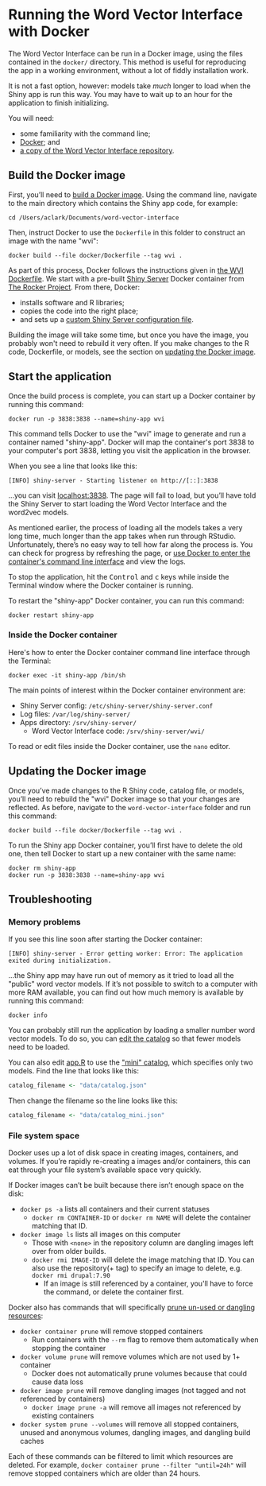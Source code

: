 # Running the Word Vector Interface with Docker

The Word Vector Interface can be run in a Docker image, using the files contained in the `docker/` directory. This method is useful for reproducing the app in a working environment, without a lot of fiddly installation work.

It is not a fast option, however: models take *much* longer to load when the Shiny app is run this way. You may have to wait up to an hour for the application to finish initializing.

You will need:

* some familiarity with the command line;
* [Docker](https://docs.docker.com/get-docker/); and
* [a copy of the Word Vector Interface repository](https://github.com/NEU-DSG/word-vector-interface/releases).


## Build the Docker image

First, you’ll need to [build a Docker image](https://docs.docker.com/engine/reference/builder/). Using the command line, navigate to the main directory which contains the Shiny app code, for example:

```shell
cd /Users/aclark/Documents/word-vector-interface
```

Then, instruct Docker to use the `Dockerfile` in this folder to construct an image with the name "wvi":

```shell
docker build --file docker/Dockerfile --tag wvi .
```

As part of this process, Docker follows the instructions given in [the WVI Dockerfile](./Dockerfile). We start with a pre-built [Shiny Server](https://www.rstudio.com/products/shiny/shiny-server/) Docker container from [The Rocker Project](https://rocker-project.org/). From there, Docker:

* installs software and R libraries;
* copies the code into the right place;
* and sets up a [custom Shiny Server configuration file](./shiny-server.conf).

Building the image will take some time, but once you have the image, you probably won't need to rebuild it very often. If you make changes to the R code, Dockerfile, or models, see the section on [updating the Docker image](#updating-the-docker-image).


## Start the application

Once the build process is complete, you can start up a Docker container by running this command:

```shell
docker run -p 3838:3838 --name=shiny-app wvi
```

This command tells Docker to use the "wvi" image to generate and run a container named "shiny-app". Docker will map the container's port 3838 to your computer's port 3838, letting you visit the application in the browser.

When you see a line that looks like this: 

```
[INFO] shiny-server - Starting listener on http://[::]:3838
```

...you can visit [localhost:3838](http://localhost:3838). The page will fail to load, but you’ll have told the Shiny Server to start loading the Word Vector Interface and the word2vec models.

As mentioned earlier, the process of loading all the models takes a very long time, much longer than the app takes when run through RStudio. Unfortunately, there’s no easy way to tell how far along the process is. You can check for progress by refreshing the page, or [use Docker to enter the container's command line interface](https://docs.docker.com/desktop/use-desktop/container/#integrated-terminal) and view the logs.

To stop the application, hit the <kbd>Control</kbd> and <kbd>c</kbd> keys while inside the Terminal window where the Docker container is running.

To restart the "shiny-app" Docker container, you can run this command:

```shell
docker restart shiny-app
```


### Inside the Docker container

Here's how to enter the Docker container command line interface through the Terminal:

```shell
docker exec -it shiny-app /bin/sh
```

The main points of interest within the Docker container environment are:

* Shiny Server config: `/etc/shiny-server/shiny-server.conf`
* Log files: `/var/log/shiny-server/`
* Apps directory: `/srv/shiny-server/`
  * Word Vector Interface code: `/srv/shiny-server/wvi/`

To read or edit files inside the Docker container, use the `nano` editor.


## Updating the Docker image

Once you’ve made changes to the R Shiny code, catalog file, or models, you’ll need to rebuild the "wvi" Docker image so that your changes are reflected. As before, navigate to the `word-vector-interface` folder and run this command:

```shell
docker build --file docker/Dockerfile --tag wvi .
```

To run the Shiny app Docker container, you’ll first have to delete the old one, then tell Docker to start up a new container with the same name:

```shell
docker rm shiny-app
docker run -p 3838:3838 --name=shiny-app wvi
```


## Troubleshooting

### Memory problems

If you see this line soon after starting the Docker container:

```
[INFO] shiny-server - Error getting worker: Error: The application exited during initialization.
```

...the Shiny app may have run out of memory as it tried to load all the "public" word vector models. If it’s not possible to switch to a computer with more RAM available, you can find out how much memory is available by running this command:

```shell
docker info
```

You can probably still run the application by loading a smaller number word vector models. To do so, you can [edit the catalog](../components.md#word-embedding-models) so that fewer models need to be loaded.

You can also edit [app.R](../app.R) to use the ["mini" catalog](../data/catalog_mini.json), which specifies only two models. Find the line that looks like this:

```R
catalog_filename <- "data/catalog.json"
```

Then change the filename so the line looks like this:

```R
catalog_filename <- "data/catalog_mini.json"
```


### File system space

Docker uses up a lot of disk space in creating images, containers, and volumes. If you’re rapidly re-creating a images and/or containers, this can eat through your file system’s available space very quickly.

If Docker images can’t be built because there isn’t enough space on the disk:

- `docker ps -a` lists all containers and their current statuses
  - `docker rm CONTAINER-ID` or `docker rm NAME` will delete the container matching that ID.
- `docker image ls` lists all images on this computer
  - Those with `<none>` in the repository column are dangling images left over from older builds.
  - `docker rmi IMAGE-ID` will delete the image matching that ID. You can also use the repository(+ tag) to specify an image to delete, e.g. `docker rmi drupal:7.90`
    - If an image is still referenced by a container, you'll have to force the command, or delete the container first.

Docker also has commands that will specifically [prune un-used or dangling resources](https://docs.docker.com/config/pruning/):

- `docker container prune` will remove stopped containers
  - Run containers with the `--rm` flag to remove them automatically when stopping the container
- `docker volume prune` will remove volumes which are not used by 1+ container
  - Docker does not automatically prune volumes because that could cause data loss
- `docker image prune` will remove dangling images (not tagged and not referenced by containers)
  - `docker image prune -a` will remove all images not referenced by existing containers
- `docker system prune --volumes` will remove all stopped containers, unused and anonymous volumes, dangling images, and dangling build caches

Each of these commands can be filtered to limit which resources are deleted. For example, `docker container prune --filter "until=24h"` will remove stopped containers which are older than 24 hours.


